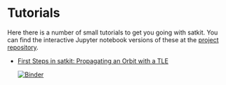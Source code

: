 # Tutorials

Here there is a number of small tutorials to get you going with satkit. You can find the interactive Jupyter notebook versions of these at the [project repository](https://github.com/egemenimre/satkit/tree/master/docs/tutorials).

-   [First Steps in satkit: Propagating an Orbit with a TLE](tutorials/satkit_first_steps.ipynb)
    
    [![Binder](https://mybinder.org/badge_logo.svg)](https://mybinder.org/v2/gh/egemenimre/satkit/master?filepath=docs%2Ftutorials%2Fsatkit_first_steps.ipynb) 


